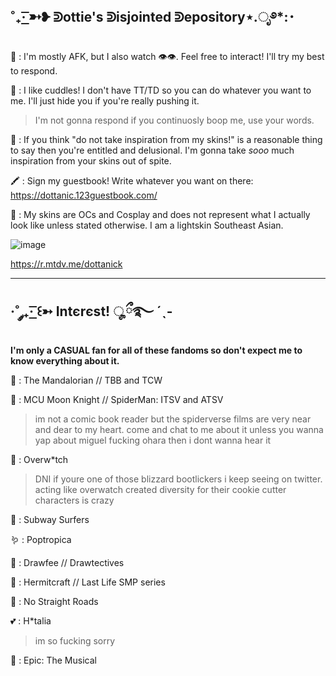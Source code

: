 ˚₊· ͟͟͞͞➳❥ ᕲottie's ᕲisjointed ᕲepository⋆.ೃ࿔*:･
------------------------------------------------------------------------------------------------------------------

🐙 : I'm mostly AFK, but I also watch :eye::eye:. Feel free to interact! I'll try my best to respond.

🍣 : I like cuddles! I don't have TT/TD so you can do whatever you want to me. I'll just hide you if you're really pushing it.
> I'm not gonna respond if you continuosly boop me, use your words.

🥩 : If you think "do not take inspiration from my skins!" is a reasonable thing to say then you're entitled and delusional. I'm gonna take *sooo* much inspiration from your skins out of spite.

🖍️ : Sign my guestbook! Write whatever you want on there: https://dottanic.123guestbook.com/

🎪 : My skins are OCs and Cosplay and does not represent what I actually look like unless stated otherwise. I am a lightskin Southeast Asian.

![image](https://github.com/dottanic/dottanic/assets/102858874/02639d6c-e036-4fc7-bff8-6a6383c7bf65)

https://r.mtdv.me/dottanick

------------------------------------------------------------------------------------------------------------------------
·˚ ༘₊· ͟͟͞͞꒰➳ Intєrєst! ೄྀ࿐ ˊˎ-
------------------------------------------------------------------------------------------------------------------------
**I'm only a CASUAL fan for all of these fandoms so don't expect me to know everything about it.**

🦑 : The Mandalorian // TBB and TCW

🏩 : MCU Moon Knight // SpiderMan: ITSV and ATSV
> im not a comic book reader but the spiderverse films are very near and dear to my heart. come and chat to me about it unless you wanna yap about miguel fucking ohara then i dont wanna hear it

🦩 : Overw*tch
> DNI if youre one of those blizzard bootlickers i keep seeing on twitter. acting like overwatch created diversity for their cookie cutter characters is crazy

🌸 : Subway Surfers

🪱 : Poptropica

🧠 : Drawfee // Drawtectives 

🧼 : Hermitcraft // Last Life SMP series

👘 : No Straight Roads

💕 : H*talia 
> im so fucking sorry

🧶 : Epic: The Musical




